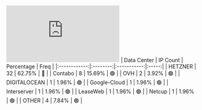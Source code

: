 ![Diagramm](https://github.com/obajay/StateSync-snapshots/blob/main/Projects/OKP4/1/README.md)
| Data Center | IP Count | Percentage | Freq |
|:------------:|:--------:|:-----------:|:-----:|
| HETZNER | 32 | 62.75% | 🔴 |
| Contabo | 8 | 15.69% | 🟢 |
| OVH | 2 | 3.92% | 🟢 |
| DIGITALOCEAN | 1 | 1.96% | 🟢 |
| Google-Cloud | 1 | 1.96% | 🟢 |
| Interserver | 1 | 1.96% | 🟢 |
| LeaseWeb | 1 | 1.96% | 🟢 |
| Netcup | 1 | 1.96% | 🟢 |
| OTHER | 4 | 7.84% | 🟢 |